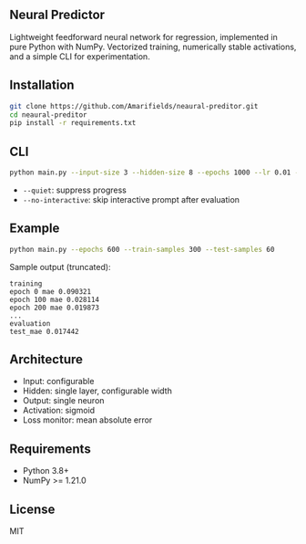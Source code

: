 ## Neural Predictor

Lightweight feedforward neural network for regression, implemented in pure Python with NumPy. Vectorized training, numerically stable activations, and a simple CLI for experimentation.

## Installation

```bash
git clone https://github.com/Amarifields/neaural-preditor.git
cd neaural-preditor
pip install -r requirements.txt
```

## CLI

```bash
python main.py --input-size 3 --hidden-size 8 --epochs 1000 --lr 0.01 --train-samples 200 --test-samples 50 --seed 42
```

- `--quiet`: suppress progress
- `--no-interactive`: skip interactive prompt after evaluation

## Example

```bash
python main.py --epochs 600 --train-samples 300 --test-samples 60
```

Sample output (truncated):

```
training
epoch 0 mae 0.090321
epoch 100 mae 0.028114
epoch 200 mae 0.019873
...
evaluation
test_mae 0.017442
```

## Architecture

- Input: configurable
- Hidden: single layer, configurable width
- Output: single neuron
- Activation: sigmoid
- Loss monitor: mean absolute error

## Requirements

- Python 3.8+
- NumPy >= 1.21.0

## License

MIT
